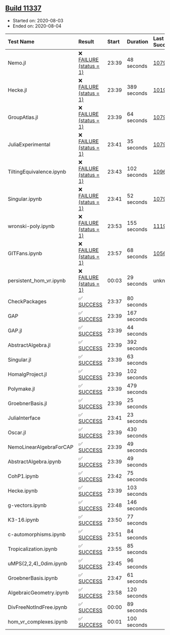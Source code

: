 ## [Build 11337](https://oscarci.mathematik.uni-kl.de/job/oscar/11337/)

* Started on: 2020-08-03
* Ended on: 2020-08-04

| Test Name    | Result | Start | Duration | Last Success | First Failure |
|:-------------|:-------|:------|:---------|:-------------|:--------------|
| Nemo.jl | ❌ [FAILURE (status = 1)](https://oscarci.mathematik.uni-kl.de/job/oscar/11337/artifact/logs/build-11337/Nemo.jl.log) | 23:39 | 48 seconds | [10790](https://oscarci.mathematik.uni-kl.de/job/oscar/10790/) | [10791](https://oscarci.mathematik.uni-kl.de/job/oscar/10791/) |
| Hecke.jl | ❌ [FAILURE (status = 1)](https://oscarci.mathematik.uni-kl.de/job/oscar/11337/artifact/logs/build-11337/Hecke.jl.log) | 23:39 | 389 seconds | [10197](https://oscarci.mathematik.uni-kl.de/job/oscar/10197/) | [10198](https://oscarci.mathematik.uni-kl.de/job/oscar/10198/) |
| GroupAtlas.jl | ❌ [FAILURE (status = 1)](https://oscarci.mathematik.uni-kl.de/job/oscar/11337/artifact/logs/build-11337/GroupAtlas.jl.log) | 23:39 | 64 seconds | [10790](https://oscarci.mathematik.uni-kl.de/job/oscar/10790/) | [10791](https://oscarci.mathematik.uni-kl.de/job/oscar/10791/) |
| JuliaExperimental | ❌ [FAILURE (status = 1)](https://oscarci.mathematik.uni-kl.de/job/oscar/11337/artifact/logs/build-11337/JuliaExperimental.log) | 23:41 | 35 seconds | [10790](https://oscarci.mathematik.uni-kl.de/job/oscar/10790/) | [10791](https://oscarci.mathematik.uni-kl.de/job/oscar/10791/) |
| TiltingEquivalence.ipynb | ❌ [FAILURE (status = 1)](https://oscarci.mathematik.uni-kl.de/job/oscar/11337/artifact/logs/build-11337/TiltingEquivalence.ipynb.log) | 23:43 | 102 seconds | [10962](https://oscarci.mathematik.uni-kl.de/job/oscar/10962/) | [10963](https://oscarci.mathematik.uni-kl.de/job/oscar/10963/) |
| Singular.ipynb | ❌ [FAILURE (status = 1)](https://oscarci.mathematik.uni-kl.de/job/oscar/11337/artifact/logs/build-11337/Singular.ipynb.log) | 23:41 | 52 seconds | [10790](https://oscarci.mathematik.uni-kl.de/job/oscar/10790/) | [10791](https://oscarci.mathematik.uni-kl.de/job/oscar/10791/) |
| wronski-poly.ipynb | ❌ [FAILURE (status = 1)](https://oscarci.mathematik.uni-kl.de/job/oscar/11337/artifact/logs/build-11337/wronski-poly.ipynb.log) | 23:53 | 155 seconds | [11192](https://oscarci.mathematik.uni-kl.de/job/oscar/11192/) | [11193](https://oscarci.mathematik.uni-kl.de/job/oscar/11193/) |
| GITFans.ipynb | ❌ [FAILURE (status = 1)](https://oscarci.mathematik.uni-kl.de/job/oscar/11337/artifact/logs/build-11337/GITFans.ipynb.log) | 23:57 | 68 seconds | [10566](https://oscarci.mathematik.uni-kl.de/job/oscar/10566/) | [10567](https://oscarci.mathematik.uni-kl.de/job/oscar/10567/) |
| persistent_hom_vr.ipynb | ❌ [FAILURE (status = 1)](https://oscarci.mathematik.uni-kl.de/job/oscar/11337/artifact/logs/build-11337/persistent_hom_vr.ipynb.log) | 00:03 | 29 seconds | unknown | unknown |
| CheckPackages | ✅ [SUCCESS](https://oscarci.mathematik.uni-kl.de/job/oscar/11337/artifact/logs/build-11337/CheckPackages.log) | 23:37 | 80 seconds |  |  |
| GAP | ✅ [SUCCESS](https://oscarci.mathematik.uni-kl.de/job/oscar/11337/artifact/logs/build-11337/GAP.log) | 23:39 | 167 seconds |  |  |
| GAP.jl | ✅ [SUCCESS](https://oscarci.mathematik.uni-kl.de/job/oscar/11337/artifact/logs/build-11337/GAP.jl.log) | 23:39 | 44 seconds |  |  |
| AbstractAlgebra.jl | ✅ [SUCCESS](https://oscarci.mathematik.uni-kl.de/job/oscar/11337/artifact/logs/build-11337/AbstractAlgebra.jl.log) | 23:39 | 392 seconds |  |  |
| Singular.jl | ✅ [SUCCESS](https://oscarci.mathematik.uni-kl.de/job/oscar/11337/artifact/logs/build-11337/Singular.jl.log) | 23:39 | 63 seconds |  |  |
| HomalgProject.jl | ✅ [SUCCESS](https://oscarci.mathematik.uni-kl.de/job/oscar/11337/artifact/logs/build-11337/HomalgProject.jl.log) | 23:39 | 102 seconds |  |  |
| Polymake.jl | ✅ [SUCCESS](https://oscarci.mathematik.uni-kl.de/job/oscar/11337/artifact/logs/build-11337/Polymake.jl.log) | 23:39 | 479 seconds |  |  |
| GroebnerBasis.jl | ✅ [SUCCESS](https://oscarci.mathematik.uni-kl.de/job/oscar/11337/artifact/logs/build-11337/GroebnerBasis.jl.log) | 23:39 | 25 seconds |  |  |
| JuliaInterface | ✅ [SUCCESS](https://oscarci.mathematik.uni-kl.de/job/oscar/11337/artifact/logs/build-11337/JuliaInterface.log) | 23:41 | 23 seconds |  |  |
| Oscar.jl | ✅ [SUCCESS](https://oscarci.mathematik.uni-kl.de/job/oscar/11337/artifact/logs/build-11337/Oscar.jl.log) | 23:39 | 430 seconds |  |  |
| NemoLinearAlgebraForCAP | ✅ [SUCCESS](https://oscarci.mathematik.uni-kl.de/job/oscar/11337/artifact/logs/build-11337/NemoLinearAlgebraForCAP.log) | 23:39 | 49 seconds |  |  |
| AbstractAlgebra.ipynb | ✅ [SUCCESS](https://oscarci.mathematik.uni-kl.de/job/oscar/11337/artifact/logs/build-11337/AbstractAlgebra.ipynb.log) | 23:39 | 49 seconds |  |  |
| CohP1.ipynb | ✅ [SUCCESS](https://oscarci.mathematik.uni-kl.de/job/oscar/11337/artifact/logs/build-11337/CohP1.ipynb.log) | 23:42 | 75 seconds |  |  |
| Hecke.ipynb | ✅ [SUCCESS](https://oscarci.mathematik.uni-kl.de/job/oscar/11337/artifact/logs/build-11337/Hecke.ipynb.log) | 23:39 | 103 seconds |  |  |
| g-vectors.ipynb | ✅ [SUCCESS](https://oscarci.mathematik.uni-kl.de/job/oscar/11337/artifact/logs/build-11337/g-vectors.ipynb.log) | 23:48 | 146 seconds |  |  |
| K3-16.ipynb | ✅ [SUCCESS](https://oscarci.mathematik.uni-kl.de/job/oscar/11337/artifact/logs/build-11337/K3-16.ipynb.log) | 23:50 | 77 seconds |  |  |
| c-automorphisms.ipynb | ✅ [SUCCESS](https://oscarci.mathematik.uni-kl.de/job/oscar/11337/artifact/logs/build-11337/c-automorphisms.ipynb.log) | 23:51 | 84 seconds |  |  |
| Tropicalization.ipynb | ✅ [SUCCESS](https://oscarci.mathematik.uni-kl.de/job/oscar/11337/artifact/logs/build-11337/Tropicalization.ipynb.log) | 23:55 | 85 seconds |  |  |
| uMPS(2,2,4)_0dim.ipynb | ✅ [SUCCESS](https://oscarci.mathematik.uni-kl.de/job/oscar/11337/artifact/logs/build-11337/uMPS-2-2-4-_0dim.ipynb.log) | 23:45 | 96 seconds |  |  |
| GroebnerBasis.ipynb | ✅ [SUCCESS](https://oscarci.mathematik.uni-kl.de/job/oscar/11337/artifact/logs/build-11337/GroebnerBasis.ipynb.log) | 23:47 | 61 seconds |  |  |
| AlgebraicGeometry.ipynb | ✅ [SUCCESS](https://oscarci.mathematik.uni-kl.de/job/oscar/11337/artifact/logs/build-11337/AlgebraicGeometry.ipynb.log) | 23:58 | 120 seconds |  |  |
| DivFreeNotIndFree.ipynb | ✅ [SUCCESS](https://oscarci.mathematik.uni-kl.de/job/oscar/11337/artifact/logs/build-11337/DivFreeNotIndFree.ipynb.log) | 00:00 | 89 seconds |  |  |
| hom_vr_complexes.ipynb | ✅ [SUCCESS](https://oscarci.mathematik.uni-kl.de/job/oscar/11337/artifact/logs/build-11337/hom_vr_complexes.ipynb.log) | 00:01 | 100 seconds |  |  |
